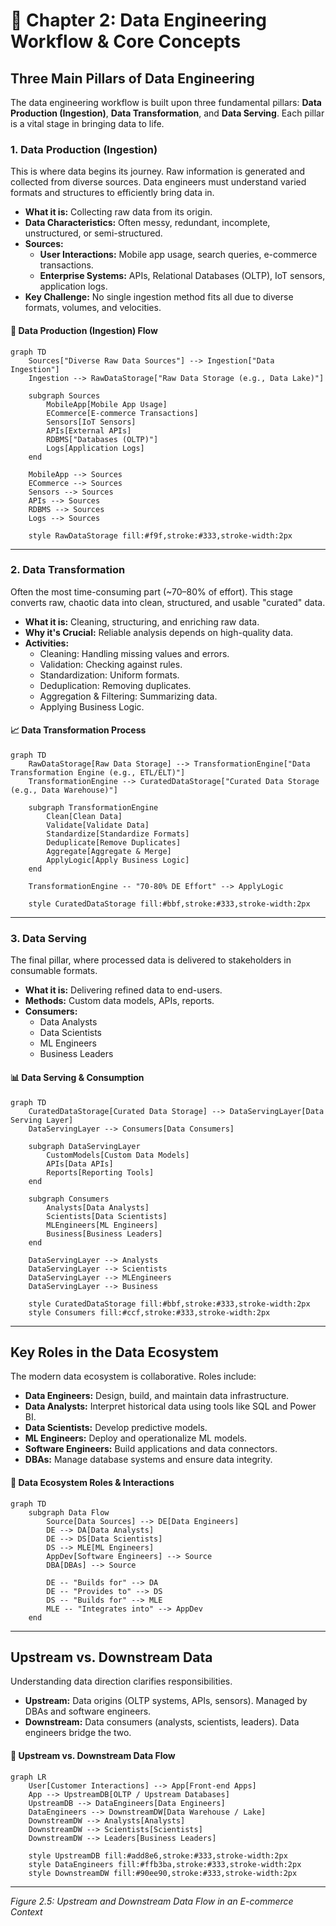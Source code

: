 # 🚀 Chapter 2: Data Engineering Workflow & Core Concepts
 

 
 
## Three Main Pillars of Data Engineering

The data engineering workflow is built upon three fundamental pillars: **Data Production (Ingestion)**, **Data Transformation**, and **Data Serving**. Each pillar is a vital stage in bringing data to life.

### 1. Data Production (Ingestion)

This is where data begins its journey. Raw information is generated and collected from diverse sources. Data engineers must understand varied formats and structures to efficiently bring data in.

- **What it is:** Collecting raw data from its origin.
- **Data Characteristics:** Often messy, redundant, incomplete, unstructured, or semi-structured.
- **Sources:**
  - **User Interactions:** Mobile app usage, search queries, e-commerce transactions.
  - **Enterprise Systems:** APIs, Relational Databases (OLTP), IoT sensors, application logs.
- **Key Challenge:** No single ingestion method fits all due to diverse formats, volumes, and velocities.

#### 🎯 Data Production (Ingestion) Flow

```mermaid
graph TD
    Sources["Diverse Raw Data Sources"] --> Ingestion["Data Ingestion"]
    Ingestion --> RawDataStorage["Raw Data Storage (e.g., Data Lake)"]

    subgraph Sources
        MobileApp[Mobile App Usage]
        ECommerce[E-commerce Transactions]
        Sensors[IoT Sensors]
        APIs[External APIs]
        RDBMS["Databases (OLTP)"]
        Logs[Application Logs]
    end

    MobileApp --> Sources
    ECommerce --> Sources
    Sensors --> Sources
    APIs --> Sources
    RDBMS --> Sources
    Logs --> Sources

    style RawDataStorage fill:#f9f,stroke:#333,stroke-width:2px
```

---

### 2. Data Transformation

Often the most time-consuming part (~70–80% of effort). This stage converts raw, chaotic data into clean, structured, and usable "curated" data.

- **What it is:** Cleaning, structuring, and enriching raw data.
- **Why it's Crucial:** Reliable analysis depends on high-quality data.
- **Activities:**
  - Cleaning: Handling missing values and errors.
  - Validation: Checking against rules.
  - Standardization: Uniform formats.
  - Deduplication: Removing duplicates.
  - Aggregation & Filtering: Summarizing data.
  - Applying Business Logic.

#### 📈 Data Transformation Process

```mermaid
graph TD
    RawDataStorage[Raw Data Storage] --> TransformationEngine["Data Transformation Engine (e.g., ETL/ELT)"]
    TransformationEngine --> CuratedDataStorage["Curated Data Storage (e.g., Data Warehouse)"]

    subgraph TransformationEngine
        Clean[Clean Data]
        Validate[Validate Data]
        Standardize[Standardize Formats]
        Deduplicate[Remove Duplicates]
        Aggregate[Aggregate & Merge]
        ApplyLogic[Apply Business Logic]
    end

    TransformationEngine -- "70-80% DE Effort" --> ApplyLogic

    style CuratedDataStorage fill:#bbf,stroke:#333,stroke-width:2px
```

---

### 3. Data Serving

The final pillar, where processed data is delivered to stakeholders in consumable formats.

- **What it is:** Delivering refined data to end-users.
- **Methods:** Custom data models, APIs, reports.
- **Consumers:**
  - Data Analysts
  - Data Scientists
  - ML Engineers
  - Business Leaders

#### 📊 Data Serving & Consumption

```mermaid
graph TD
    CuratedDataStorage[Curated Data Storage] --> DataServingLayer[Data Serving Layer]
    DataServingLayer --> Consumers[Data Consumers]

    subgraph DataServingLayer
        CustomModels[Custom Data Models]
        APIs[Data APIs]
        Reports[Reporting Tools]
    end

    subgraph Consumers
        Analysts[Data Analysts]
        Scientists[Data Scientists]
        MLEngineers[ML Engineers]
        Business[Business Leaders]
    end

    DataServingLayer --> Analysts
    DataServingLayer --> Scientists
    DataServingLayer --> MLEngineers
    DataServingLayer --> Business

    style CuratedDataStorage fill:#bbf,stroke:#333,stroke-width:2px
    style Consumers fill:#ccf,stroke:#333,stroke-width:2px
```

---

## Key Roles in the Data Ecosystem

The modern data ecosystem is collaborative. Roles include:

- **Data Engineers:** Design, build, and maintain data infrastructure.
- **Data Analysts:** Interpret historical data using tools like SQL and Power BI.
- **Data Scientists:** Develop predictive models.
- **ML Engineers:** Deploy and operationalize ML models.
- **Software Engineers:** Build applications and data connectors.
- **DBAs:** Manage database systems and ensure data integrity.

#### 👥 Data Ecosystem Roles & Interactions

```mermaid
graph TD
    subgraph Data Flow
        Source[Data Sources] --> DE[Data Engineers]
        DE --> DA[Data Analysts]
        DE --> DS[Data Scientists]
        DS --> MLE[ML Engineers]
        AppDev[Software Engineers] --> Source
        DBA[DBAs] --> Source

        DE -- "Builds for" --> DA
        DE -- "Provides to" --> DS
        DS -- "Builds for" --> MLE
        MLE -- "Integrates into" --> AppDev
    end
```

---

## Upstream vs. Downstream Data

Understanding data direction clarifies responsibilities.

- **Upstream:** Data origins (OLTP systems, APIs, sensors). Managed by DBAs and software engineers.
- **Downstream:** Data consumers (analysts, scientists, leaders). Data engineers bridge the two.

#### 🌊 Upstream vs. Downstream Data Flow

```mermaid
graph LR
    User[Customer Interactions] --> App[Front-end Apps]
    App --> UpstreamDB[OLTP / Upstream Databases]
    UpstreamDB --> DataEngineers[Data Engineers]
    DataEngineers --> DownstreamDW[Data Warehouse / Lake]
    DownstreamDW --> Analysts[Analysts]
    DownstreamDW --> Scientists[Scientists]
    DownstreamDW --> Leaders[Business Leaders]

    style UpstreamDB fill:#add8e6,stroke:#333,stroke-width:2px
    style DataEngineers fill:#ffb3ba,stroke:#333,stroke-width:2px
    style DownstreamDW fill:#90ee90,stroke:#333,stroke-width:2px
```

---

*Figure 2.5: Upstream and Downstream Data Flow in an E-commerce Context*